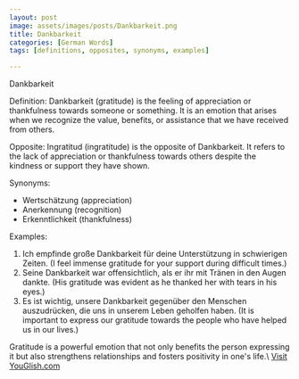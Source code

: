 ```yaml
---
layout: post
image: assets/images/posts/Dankbarkeit.png
title: Dankbarkeit
categories: [German Words]
tags: [definitions, opposites, synonyms, examples]

---
```


Dankbarkeit

Definition:
Dankbarkeit (gratitude) is the feeling of appreciation or thankfulness towards someone or something. It is an emotion that arises when we recognize the value, benefits, or assistance that we have received from others.

Opposite:
Ingratitud (ingratitude) is the opposite of Dankbarkeit. It refers to the lack of appreciation or thankfulness towards others despite the kindness or support they have shown.

Synonyms:
- Wertschätzung (appreciation)
- Anerkennung (recognition)
- Erkenntlichkeit (thankfulness)

Examples:
1. Ich empfinde große Dankbarkeit für deine Unterstützung in schwierigen Zeiten. (I feel immense gratitude for your support during difficult times.)
2. Seine Dankbarkeit war offensichtlich, als er ihr mit Tränen in den Augen dankte. (His gratitude was evident as he thanked her with tears in his eyes.)
3. Es ist wichtig, unsere Dankbarkeit gegenüber den Menschen auszudrücken, die uns in unserem Leben geholfen haben. (It is important to express our gratitude towards the people who have helped us in our lives.)

Gratitude is a powerful emotion that not only benefits the person expressing it but also strengthens relationships and fosters positivity in one's life.\ <a id="yg-widget-0" class="youglish-widget" data-query="Dankbarkeit" data-lang="german" data-components="8412" data-auto-start="0" data-bkg-color="theme_light" data-title="How%20to%20pronounce%20Dankbarkeit%20in%20German"  rel="nofollow" href="https://youglish.com">Visit YouGlish.com</a><script async src="https://youglish.com/public/emb/widget.js" charset="utf-8"></script>